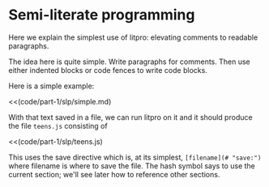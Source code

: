 # Semi-literate programming

Here we explain the simplest use of litpro: elevating comments to readable
paragraphs. 

The idea here is quite simple. Write paragraphs for comments. Then use either
indented blocks or code fences to write code blocks. 

Here is a simple example: 

<<(code/part-1/slp/simple.md)

With that text saved in a file, we can run litpro on it and it should produce
the file `teens.js` consisting of 

<<(code/part-1/slp/teens.js)

This uses the save directive which is, at its simplest, `[filename](# "save:")`
where filename is where to save the file. The hash symbol says to use the current section; we'll see later how to reference other sections.
